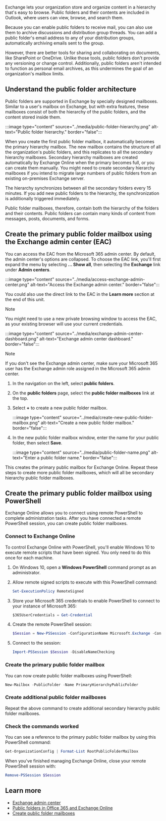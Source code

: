 Exchange lets your organization store and organize content in a hierarchy that's easy to browse. Public folders and their contents are included in Outlook, where users can view, browse, and search them.

Because you can enable public folders to receive mail, you can also use them to archive discussions and distribution group threads. You can add a public folder's email address to any of your distribution groups, automatically archiving emails sent to the group.

However, there are better tools for sharing and collaborating on documents, like SharePoint or OneDrive. Unlike those tools, public folders don't provide any versioning or change control. Additionally, public folders aren't intended to function as personal email archives, as this undermines the goal of an organization's mailbox limits.

## Understand the public folder architecture

Public folders are supported in Exchange by specially designed mailboxes. Similar to a user's mailbox on Exchange, but with extra features, these mailboxes consist of both the hierarchy of the public folders, and the content stored inside them.

:::image type="content" source="../media/public-folder-hierarchy.png" alt-text="Public folder hierarchy." border="false":::

When you create the first public folder mailbox, it automatically becomes the primary hierarchy mailbox. The new mailbox contains the structure of all the organization's public folders, and this replicates to all the secondary hierarchy mailboxes. Secondary hierarchy mailboxes are created automatically by Exchange Online when the primary becomes full, or you can create them manually. You might need to create secondary hierarchy mailboxes if you intend to migrate large numbers of public folders from an existing on-premises Exchange server.

The hierarchy synchronizes between all the secondary folders every 15 minutes. If you add new public folders to the hierarchy, the synchronization is additionally triggered immediately.

Public folder mailboxes, therefore, contain both the hierarchy of the folders and their contents. Public folders can contain many kinds of content from messages, posts, documents, and forms.

## Create the primary public folder mailbox using the Exchange admin center (EAC)

You can access the EAC from the Microsoft 365 admin center. By default, the admin center's options are collapsed. To choose the EAC link, you'll first expand the menu by selecting **… Show all**, then selecting the **Exchange** link under **Admin centers**.

:::image type="content" source="../media/access-exchange-admin-center.png" alt-text="Access the Exchange admin center." border="false":::

You could also use the direct link to the EAC in the **Learn more** section at the end of this unit.

> [!NOTE]
> You might need to use a new private browsing window to access the EAC, as your existing browser will use your current credentials.
>

:::image type="content" source="../media/exchange-admin-center-dashboard.png" alt-text="Exchange admin center dashboard." border="false":::

> [!NOTE]
> If you don't see the Exchange admin center, make sure your Microsoft 365 user has the Exchange admin role assigned in the Microsoft 365 admin center.

1. In the navigation on the left, select **public folders**.
2. On the **public folders** page, select the **public folder mailboxes** link at the top.
3. Select **+** to create a new public folder mailbox.

   :::image type="content" source="../media/create-new-public-folder-mailbox.png" alt-text="Create a new public folder mailbox." border="false":::

4. In the new public folder mailbox window, enter the name for your public folder, then select **Save**.

   :::image type="content" source="../media/public-folder-name.png" alt-text="Enter a public folder name." border="false":::

This creates the primary public mailbox for Exchange Online. Repeat these steps to create more public folder mailboxes, which will all be secondary hierarchy public folder mailboxes.

## Create the primary public folder mailbox using PowerShell

Exchange Online allows you to connect using remote PowerShell to complete administration tasks. After you have connected a remote PowerShell session, you can create public folder mailboxes.

### Connect to Exchange Online

To control Exchange Online with PowerShell, you'll enable Windows 10 to execute remote scripts that have been signed. You only need to do this once for each machine.

1. On Windows 10, open a **Windows PowerShell** command prompt as an administrator.
2. Allow remote signed scripts to execute with this PowerShell command:

   ```powershell
   Set-ExecutionPolicy RemoteSigned
   ```

3. Store your Microsoft 365 credentials to enable PowerShell to connect to your instance of Microsoft 365:

   ```powershell
   $365UserCredentials = Get-Credential
   ```

4. Create the remote PowerShell session:

   ```powershell
   $Session = New-PSSession -ConfigurationName Microsoft.Exchange -ConnectionUri https://outlook.office365.com/powershell-liveid/ -Credential $365UserCredentials -Authentication Basic -AllowRedirection
   ```

5. Connect to the session:

   ```powershell
   Import-PSSession $Session -DisableNameChecking
   ```

### Create the primary public folder mailbox

You can now create public folder mailboxes using PowerShell:

```powershell
New-Mailbox -PublicFolder -Name PrimaryHierarchyPublicFolder
```

### Create additional public folder mailboxes

Repeat the above command to create additional secondary hierarchy public folder mailboxes.

### Check the commands worked

You can see a reference to the primary public folder mailbox by using this PowerShell command:

```powershell
Get-OrganizationConfig | Format-List RootPublicFolderMailbox
```

When you've finished managing Exchange Online, close your remote PowerShell session with:

```powershell
Remove-PSSession $Session
```

## Learn more

- [Exchange admin center](https://outlook.office365.com/ecp?azure-portal=true)
- [Public folders in Office 365 and Exchange Online](/Exchange/collaboration-exo/public-folders/public-folders?azure-portal=true)
- [Create public folder mailboxes](/Exchange/collaboration-exo/public-folders/create-public-folder-mailbox?azure-portal=true)
